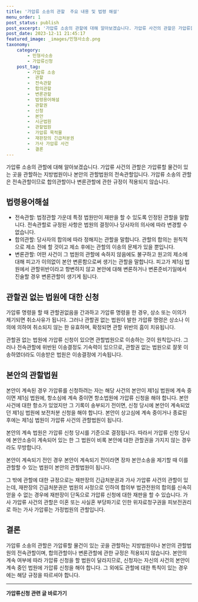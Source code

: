 ```yaml
---
title: '가압류 소송의 관할  주요 내용 및 법령 해설'
menu_order: 1
post_status: publish
post_excerpt: '가압류 소송의 관할에 대해 알아보겠습니다. 가압류 사건의 관할은 가압류할 물건이 있는 곳을 관할하는 지방법원이나 본안의 관할법원의 전속관할입니다. 가압류 소송의 관할은 전속관할이므로 합의관할이나 변론관할에 관한 규정이 적용되지 않습니다.'
post_date: 2023-12-11 21:45:17
featured_image: _images/민형사소송.png
taxonomy:
    category:
        - 민형사소송
        - 가압류신청
    post_tag:
        - 가압류 소송
        -  관할
        -  전속관할
        -  합의관할
        -  변론관할
        -  법령용어해설
        -  관할권
        -  신청
        -  본안
        -  시군법원
        -  관할법원
        -  가압류 목적물
        -  재판장의 긴급처분권
        -  가사 가압류 사건
        -  결론
---
```



가압류 소송의 관할에 대해 알아보겠습니다. 가압류 사건의 관할은 가압류할 물건이 있는 곳을 관할하는 지방법원이나 본안의 관할법원의 전속관할입니다. 가압류 소송의 관할은 전속관할이므로 합의관할이나 변론관할에 관한 규정이 적용되지 않습니다.

## 법령용어해설

- 전속관할: 법정관할 가운데 특정 법원만이 재판을 할 수 있도록 인정된 관할을 말합니다. 전속관할로 규정된 사항은 법원의 결정이나 당사자의 의사에 따라 변경할 수 없습니다.
- 합의관할: 당사자의 합의에 따라 정해지는 관할을 말합니다. 관할의 합의는 원칙적으로 제소 전에 할 것이고 제소 후에는 관할의 이송의 문제가 있을 뿐입니다.
- 변론관할: 어떤 사건이 그 법원의 관할에 속하지 않음에도 불구하고 원고의 제소에 대해 피고가 이의없이 본안 변론함으로써 생기는 관할을 말합니다. 피고가 제1심 법원에서 관할위반이라고 항변하지 않고 본안에 대해 변론하거나 변론준비기일에서 진술할 경우 변론관할이 생기게 됩니다.

## 관할권 없는 법원에 대한 신청

가압류 명령을 할 때 관할권없음을 간과하고 가압류 명령을 한 경우, 상소 또는 이의가 제기되면 취소사유가 됩니다. 그러나 관할권 없는 법원이 발한 가압류 명령은 상소나 이의에 의하여 취소되지 않는 한 유효하며, 확정되면 관할 위반의 흠이 치유됩니다.

관할권 없는 법원에 가압류 신청이 있으면 관할법원으로 이송하는 것이 원칙입니다. 그러나 전속관할에 위반된 이송결정도 기속력이 있으므로, 관할권 없는 법원으로 잘못 이송하였더라도 이송받은 법원은 이송결정에 기속됩니다.

## 본안의 관할법원

본안이 계속된 경우 가압류를 신청하려는 자는 해당 사건의 본안이 제1심 법원에 계속 중이면 제1심 법원에, 항소심에 계속 중이면 항소법원에 가압류 신청을 해야 합니다. 본안 사건에 대한 항소가 있었지만 그 기록이 송부되기 전이면, 신청 당시에 본안이 계속되었던 제1심 법원에 보전처분 신청을 해야 합니다. 본안이 상고심에 계속 중이거나 종료된 후에는 제1심 법원이 가압류 사건의 관할법원이 됩니다.

본안의 계속 법원은 가압류 신청 당시를 기준으로 결정됩니다. 따라서 가압류 신청 당시에 본안소송이 계속되어 있는 한 그 법원이 비록 본안에 대한 관할권을 가지지 않는 경우라도 무방합니다.

본안이 계속되기 전인 경우 본안이 계속되기 전이라면 장차 본안소송을 제기할 때 이를 관할할 수 있는 법원이 본안의 관할법원이 됩니다.

그 밖에 관할에 대한 규정으로는 재판장의 긴급처분권과 가사 가압류 사건의 관할이 있는데, 재판장의 긴급처분권은 법원의 사정으로 인하여 합의부 법관전원의 합의를 신속히 얻을 수 없는 경우에 재판장이 단독으로 가압류 신청에 대한 재판을 할 수 있습니다. 가사 가압류 사건의 관할은 이혼 또는 사실혼 부당파기로 인한 위자료청구권을 피보전권리로 하는 가사 가압류는 가정법원의 관할입니다.

## 결론


가압류 소송의 관할은 가압류할 물건이 있는 곳을 관할하는 지방법원이나 본안의 관할법원의 전속관할이며, 합의관할이나 변론관할에 관한 규정은 적용되지 않습니다. 본안의 계속 여부에 따라 가압류 신청을 할 법원이 달라지므로, 신청자는 자신의 사건의 본안이 계속 중인 법원에 가압류 신청을 해야 합니다. 그 외에도 관할에 대한 특칙이 있는 경우에는 해당 규정을 따르셔야 합니다.


<!-- wp:separator -->
<hr class="wp-block-separator has-alpha-channel-opacity"/>
<!-- /wp:separator -->

<!-- wp:group {"backgroundColor":"base","layout":{"type":"constrained"}} -->
<div class="wp-block-group has-base-background-color has-background"><!-- wp:paragraph {"align":"center","fontSize":"medium"} -->
<p class="has-text-align-center has-large-font-size"><strong>가압류신청 관련 글 바로가기</strong></p>
<!-- /wp:paragraph -->


<!-- wp:latest-posts
{"categories":[{"id":14445,"count":19,"description":"","link":"https://uknowlaw.com/category/%ea%b0%80%ec%95%95%eb%a5%98%ec%8b%a0%ec%b2%ad/","name":"가압류신청","slug":"가압류신청","taxonomy":"category","parent":0,"meta":[],"_links":{"self":[{"href":"https://uknowlaw.com/wp-json/wp/v2/categories/14445"}],"collection":[{"href":"https://uknowlaw.com/wp-json/wp/v2/categories"}],"about":[{"href":"https://uknowlaw.com/wp-json/wp/v2/taxonomies/category"}],"wp:post_type":[{"href":"https://uknowlaw.com/wp-json/wp/v2/posts?categories=14445"}],"curies":[{"name":"wp","href":"https://api.w.org/{rel}","templated":true}]}}],"postsToShow":100,"excerptLength":28,"postLayout":"grid","columns":2,"featuredImageAlign":"left","featuredImageSizeSlug":"large","fontSize":"small"} /--></div>
<!-- /wp:group -->